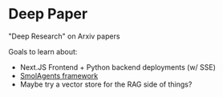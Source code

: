 # Deep Paper

"Deep Research" on Arxiv papers

Goals to learn about:

- Next.JS Frontend + Python backend deployments (w/ SSE)
- [SmolAgents framework](https://github.com/huggingface/smolagents)
- Maybe try a vector store for the RAG side of things?

